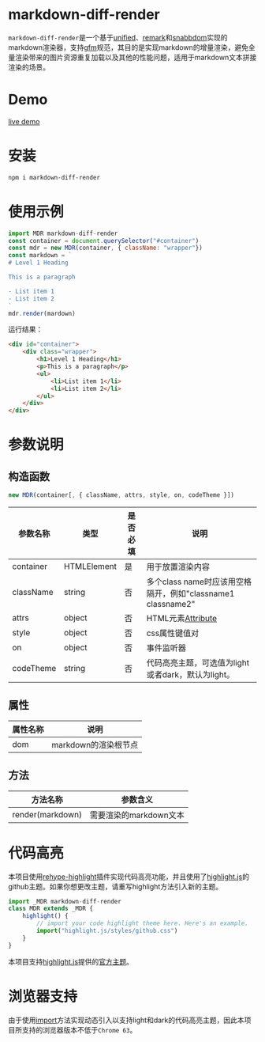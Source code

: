# markdown-diff-render

`markdown-diff-render`是一个基于[unified](https://github.com/unifiedjs/unified)、[remark](https://github.com/rehypejs/rehype)和[snabbdom](https://github.com/snabbdom/snabbdom)实现的markdown渲染器，支持[gfm](https://github.github.com/gfm)规范，其目的是实现markdown的增量渲染，避免全量渲染带来的图片资源重复加载以及其他的性能问题，适用于markdown文本拼接渲染的场景。

# Demo

[live demo](https://jiayuansen.github.io/markdown-diff-render)

# 安装

```bash
npm i markdown-diff-render
```

# 使用示例

```javascript
import MDR markdown-diff-render
const container = document.querySelector("#container")
const mdr = new MDR(container, { className: "wrapper"})
const markdown = `
# Level 1 Heading

This is a paragraph

- List item 1
- List item 2
`
mdr.render(mardown)
```

运行结果：

```html
<div id="container">
    <div class="wrapper">
        <h1>Level 1 Heading</h1>
        <p>This is a paragraph</p>
        <ul>
            <li>List item 1</li>
            <li>List item 2</li>
        </ul>
    </div>
</div>
```

# 参数说明

## 构造函数

```javascript
new MDR(container[, { className, attrs, style, on, codeTheme }])
```

| 参数名称  | 类型        | 是否必填 | 说明                                                         |
| --------- | ----------- | -------- | ------------------------------------------------------------ |
| container | HTMLElement | 是       | 用于放置渲染内容                                             |
| className | string      | 否       | 多个class name时应该用空格隔开，例如"classname1 classname2"  |
| attrs     | object      | 否       | HTML元素[Attribute](https://developer.mozilla.org/en-US/docs/Glossary/Attribute) |
| style     | object      | 否       | css属性键值对                                                |
| on        | object      | 否       | 事件监听器                                                   |
| codeTheme | string      | 否       | 代码高亮主题，可选值为light或者dark，默认为light。           |

## 属性

| 属性名称 | 说明                 |
| -------- | -------------------- |
| dom      | markdown的渲染根节点 |

## 方法

| 方法名称         | 参数含义               |
| ---------------- | ---------------------- |
| render(markdown) | 需要渲染的markdown文本 |

# 代码高亮

本项目使用[rehype-highlight](https://github.com/rehypejs/rehype-highlight)插件实现代码高亮功能，并且使用了[highlight.js](https://github.com/highlightjs/highlight.js)的github主题。如果你想更改主题，请重写highlight方法引入新的主题。

```javascript
import _MDR markdown-diff-render
class MDR extends _MDR {
    highlight() {
        // import your code highlight theme here. Here's an example.
        import("highlight.js/styles/github.css")
    }
}
```

本项目支持[highlight.js](https://github.com/highlightjs/highlight.js)提供的[官方主题](https://github.com/highlightjs/highlight.js/tree/main/src/styles)。

# 浏览器支持

由于使用[import](https://developer.mozilla.org/en-US/docs/Web/JavaScript/Reference/Operators/import)方法实现动态引入以支持light和dark的代码高亮主题，因此本项目所支持的浏览器版本不低于`Chrome 63`。